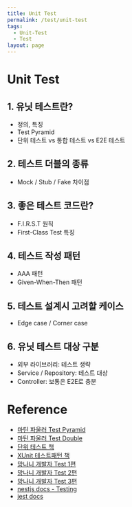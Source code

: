 ```yaml
---
title: Unit Test
permalink: /test/unit-test
tags:
  - Unit-Test
  - Test
layout: page
---
```


# Unit Test

## 1. 유닛 테스트란?
- 정의, 특징
- Test Pyramid
- 단위 테스트 vs 통합 테스트 vs E2E 테스트

## 2. 테스트 더블의 종류
- Mock / Stub / Fake 차이점

## 3. 좋은 테스트 코드란?
- F.I.R.S.T 원칙
- First-Class Test 특징

## 4. 테스트 작성 패턴
- AAA 패턴
- Given-When-Then 패턴

## 5. 테스트 설계시 고려할 케이스

- Edge case / Corner case

## 6. 유닛 테스트 대상 구분

- 외부 라이브러리: 테스트 생략
- Service / Repository: 테스트 대상
- Controller: 보통은 E2E로 충분

# Reference

- [마틴 파울러 Test Pyramid](https://martinfowler.com/bliki/TestPyramid.html) 
- [마틴 파울러 Test Double](https://martinfowler.com/bliki/TestDouble.html) 
- [단위 테스트 책](https://product.kyobobook.co.kr/detail/S000001805070) 
- [XUnit 테스트패턴 책](https://product.kyobobook.co.kr/detail/S000000935149) 
- [망나니 개발자 Test 1편](https://mangkyu.tistory.com/143) 
- [망나니 개발자 Test 2편](https://mangkyu.tistory.com/144) 
- [망나니 개발자 Test 3편](https://mangkyu.tistory.com/145) 
- [nestjs docs - Testing](https://docs.nestjs.com/fundamentals/testing) 
- [jest docs](https://jestjs.io/docs/using-matchers) 

